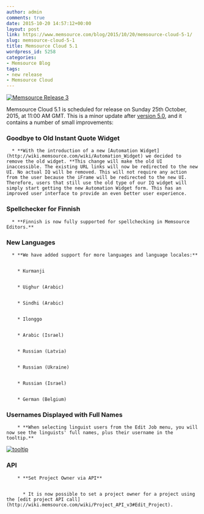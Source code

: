 ```yaml
---
author: admin
comments: true
date: 2015-10-20 14:57:12+00:00
layout: post
link: https://www.memsource.com/blog/2015/10/20/memsource-cloud-5-1/
slug: memsource-cloud-5-1
title: Memsource Cloud 5.1
wordpress_id: 5258
categories:
- Memsource Blog
tags:
- new release
- Memsource Cloud
---
```


[![Memsource Release 3](/wp-content/uploads/2015/10/Memsource-Release-3.jpg)](/wp-content/uploads/2015/10/Memsource-Release-3.jpg)

Memsource Cloud 5.1 is scheduled for release on Sunday 25th October, 2015, at 11:00 AM GMT. This is a minor update after [version 5.0](/more-automation-memsource-cloud-5-0/), and it contains a number of small improvements:<!-- more -->


### Goodbye to Old Instant Quote Widget







	
      * **With the introduction of a new [Automation Widget](http://wiki.memsource.com/wiki/Automation_Widget) we decided to remove the old widget. **This change will make the old UI inaccessible. The existing URL links will now be redirected to the new UI. No actual IQ will be removed. This will not require any action from the user because the iFrame will be redirected to the new UI. Therefore, users that still use the old type of our IQ widget will simply start getting the new Automation Widget form. This has an improved user interface to provide an even better user experience.







### Spellchecker for Finnish







	
      * **Finnish is now fully supported for spellchecking in Memsource Editors.**







### New Languages







	
      * **We have added support for more languages and language locales:**

	
        * Kurmanji

	
        * Uighur (Arabic)

	
        * Sindhi (Arabic)

	
        * Ilonggo

	
        * Arabic (Israel)

	
        * Russian (Latvia)

	
        * Russian (Ukraine)

	
        * Russian (Israel)

	
        * German (Belgium)










### Usernames Displayed with Full Names








	
        * **When selecting linguist users from the Edit Job menu, you will now see the linguists' full names, plus their username in the tooltip.**





[![tooltip](/wp-content/uploads/2015/09/tooltip.png)](/wp-content/uploads/2015/09/tooltip.png)


### API








	
        * **Set Project Owner via API**

	
          * It is now possible to set a project owner for a project using the [edit project API call](http://wiki.memsource.com/wiki/Project_API_v3#Edit_Project).








